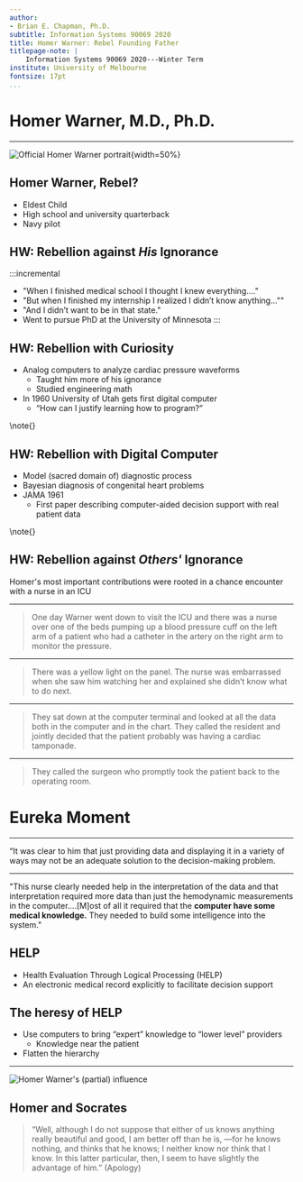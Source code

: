 ```yaml
---
author:
- Brian E. Chapman, Ph.D.
subtitle: Information Systems 90069 2020
title: Homer Warner: Rebel Founding Father
titlepage-note: |
    Information Systems 90069 2020---Winter Term
institute: University of Melbourne
fontsize: 17pt
...
```



# Homer Warner, M.D., Ph.D.

---------------------

![Official Homer Warner portrait](./media/homer_official.jpeg){width=50%}

## Homer Warner, Rebel?

* Eldest Child
* High school and university quarterback
* Navy pilot

## HW: Rebellion against *His* Ignorance

:::incremental
* "When I finished medical school I thought I knew everything...."
* "But when I finished my internship I realized I didn’t know anything...""
* "And I didn’t want to be in that state."
* Went to pursue PhD at the University of Minnesota
:::

## HW: Rebellion with Curiosity

* Analog computers to analyze cardiac pressure waveforms
    * Taught him more of his ignorance
    * Studied engineering math
* In 1960 University of Utah gets first digital computer
    * “How can I justify learning how to program?”

\note{}    


## HW: Rebellion with Digital Computer

* Model (sacred domain of) diagnostic process
* Bayesian diagnosis of congenital heart problems
* JAMA 1961
    * First paper describing computer-aided decision support with real patient data

\note{}


## HW: Rebellion against *Others'* Ignorance

Homer's most important contributions were rooted in a chance encounter with a nurse in an ICU

------------------------

>One day Warner went down to visit the ICU and there was a nurse over one of the beds pumping up a blood pressure cuff on the left arm of a patient who had a catheter in the artery on the right arm to monitor the pressure.

------------------------

>There was a yellow light on the panel. The nurse was embarrassed when she saw him watching her and explained she didn’t know what to do next.

------------------------

>They sat down at the computer terminal and looked at all the data both in the computer and in the chart. They called the resident and jointly decided that the patient probably was having a cardiac tamponade.

------------------------

>They called the surgeon who promptly took the patient back to the operating room.



# Eureka Moment

---------------------------------

“It was clear to him that just providing data and displaying it in a variety of ways may not be an adequate solution to the decision-making problem.


-------------------

"This nurse clearly needed help in the interpretation of the data and that interpretation required more data than just the hemodynamic measurements in the computer….[M]ost of all it required that the **computer have some medical knowledge.** They needed to build some intelligence into the system."

## HELP

* Health Evaluation Through Logical Processing (HELP)
* An electronic medical record explicitly to facilitate decision support


## The heresy of HELP

* Use computers to bring “expert” knowledge to “lower level” providers
    * Knowledge near the patient
* Flatten the hierarchy

-------------------------

![Homer Warner's (partial) influence](./media/warner_influnce.png)

## Homer and Socrates

>“Well, although I do not suppose that either of us knows anything really beautiful and good, I am better off than he is, —for he knows nothing, and thinks that he knows; I neither know nor think that I know. In this latter particular, then, I seem to have slightly the advantage of him.” (Apology)
